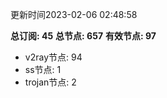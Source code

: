 更新时间2023-02-06 02:48:58

**总订阅: 45**
**总节点: 657**
**有效节点: 97**
- v2ray节点: 94
- ss节点: 1
- trojan节点: 2
